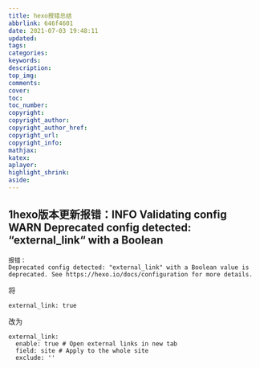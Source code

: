 ```yaml
---
title: hexo报错总结
abbrlink: 646f4601
date: 2021-07-03 19:48:11
updated:
tags:
categories:
keywords:
description:
top_img:
comments:
cover:
toc:
toc_number:
copyright:
copyright_author:
copyright_author_href:
copyright_url:
copyright_info:
mathjax:
katex:
aplayer:
highlight_shrink:
aside:
---
```


## 1hexo版本更新报错：INFO Validating config WARN Deprecated config detected: “external_link“ with a Boolean

```
报错：
Deprecated config detected: "external_link" with a Boolean value is deprecated. See https://hexo.io/docs/configuration for more details.
```

将

```
external_link: true
```

改为

```
external_link:
  enable: true # Open external links in new tab
  field: site # Apply to the whole site
  exclude: ''
```

